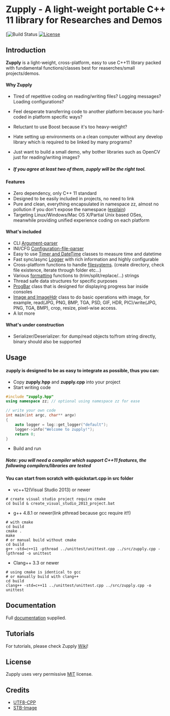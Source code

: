 # Zupply - A light-weight portable C++ 11 library for Researches and Demos

[![Build Status](https://travis-ci.org/zhreshold/zupply.svg?branch=master)
[![License](https://img.shields.io/:license-MIT-blue.svg)](./LICENSE)

## Introduction
**Zupply** is a light-weight, cross-platform, easy to use C++11 library packed with fundamental functions/classes best
for reaserches/small projects/demos.

#### Why Zupply
- Tired of repetitive coding on reading/writing files? Logging messages? Loading configurations?
- Feel desperate transferring code to another platform because you hard-coded in platform specific ways?
- Reluctant to use Boost because it's too heavy-weight?
- Hate setting up environments on a clean computer without any develop library which is required to be linked by many programs?
- Just want to build a small demo, why bother libraries such as OpenCV just for reading/writing images?

- ##### If you agree at least two of them, zupply will be the right tool.

#### Features
- Zero dependency, only C++ 11 standard
- Designed to be easily included in projects, no need to link
- Pure and clean, everything encapsulated in namespace zz, almost no pollution if you don't expose the namespace ([explain](https://github.com/ZhreShold/zupply/wiki/Why-not-single-file-and-header-only%3F))
- Targeting Linux/Windows/Mac OS X/Partial Unix based OSes, meanwhile providing unified experience coding on each platform

#### What's included
- CLI [Argument-parser](https://github.com/ZhreShold/zupply/wiki/Argument-Parser)
- INI/CFG [Configuration-file-parser](https://github.com/ZhreShold/zupply/wiki/Configuration-file-parser)
- Easy to use [Timer and DateTime](https://github.com/ZhreShold/zupply/wiki/Date-and-Timer) classes to measure time and datetime
- Fast sync/async [Logger](https://github.com/ZhreShold/zupply/wiki/Logger) with rich information and highly configurable
- Cross-platform functions to handle [filesystems](https://github.com/ZhreShold/zupply/wiki/Filesystem). (create directory, check file existence, iterate through folder etc...)
- Various [formatting](https://github.com/ZhreShold/zupply/wiki/Format) functions to (trim/split/replace/...) strings
- Thread safe data structures for specific purposes
- [ProgBar](https://github.com/ZhreShold/zupply/wiki/Progress-Bar) class that is designed for displaying progress bar inside consoles
- [Image and ImageHdr](https://github.com/ZhreShold/zupply/wiki/Handle-image) class to do basic operations with image, for example, read(JPG, PNG, BMP, TGA, PSD, GIF, HDR, PIC)/write(JPG, PNG, TGA, BMP), crop, resize, pixel-wise access.
- A lot more

#### What's under construction
- Serializer/Deserializer: for dump/read objects to/from string directly, binary should also be supported


## Usage
#### zupply is designed to be as easy to integrate as possible, thus you can:
- Copy **zupply.hpp** and **zupply.cpp** into your project
- Start writing code
```c++
#include "zupply.hpp"
using namespace zz; // optional using namespace zz for ease

// write your own code
int main(int argc, char** argv)
{
    auto logger = log::get_logger("default");
    logger->info("Welcome to zupply!");
    return 0;
}
```
- Build and run

##### Note: you will need a compiler which support C++11 features, the following compilers/libraries are tested

#### You can start from scratch with quickstart.cpp in src folder
- vc++12(Visual Studio 2013) or newer
```
# create visual studio project require cmake
cd build & create_visual_studio_2013_project.bat
```
- g++ 4.8.1 or newer(link pthread because gcc require it!!)
```
# with cmake
cd build
cmake .
make
# or manual build without cmake
cd build
g++ -std=c++11 -pthread ../unittest/unittest.cpp ../src/zupply.cpp -lpthread -o unittest
```
- Clang++ 3.3 or newer
```
# using cmake is identical to gcc
# or manually build with clang++
cd build
clang++ -std=c++11 ../unittest/unittest.cpp ../src/zupply.cpp -o unittest
```

## Documentation
Full [documentation](http://zhreshold.github.io/zupply/) supplied.

## Tutorials
For tutorials, please check Zupply [Wiki](https://github.com/ZhreShold/zupply/wiki)!

## License
Zupply uses very permissive [MIT](https://opensource.org/licenses/MIT) license.

## Credits
- [UTF8-CPP](http://utfcpp.sourceforge.net/)
- [STB-Image](https://github.com/nothings/stb)
